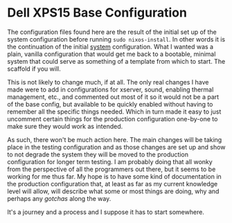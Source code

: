
# Dell XPS15 Base Configuration

The configuration files found here are the result of the initial set up of the system configuration before running `sudo nixos-install`.  In other words it is the continuation of the initial [system](https://github.com/RedDirtBits/nixos/blob/main/docs/007-system-configuration.md) configuration.  What I wanted was a plain, vanilla configuration that would get me back to a bootable, minimal system that could serve as something of a template from which to start.  The scaffold if you will.

This is not likely to change much, if at all.  The only real changes I have made were to add in configurations for xserver, sound, enabling thermal management, etc., and commented out most of it so it would not be a part of the base config, but available to be quickly enabled without having to remember all the specific things needed.  Which in turn made it easy to just uncomment certain things for the production configuration one-by-one to make sure they would work as intended.

As such, there won't be much action here.  The main changes will be taking place in the testing configuration and as those changes are set up and show to not degrade the system they will be moved to the production configuration for longer term testing.  I am probably doing that all wonky from the perspective of all the programmers out there, but it seems to be working for me thus far.  My hope is to have some kind of documentation in the production configuration that, at least as far as my current knowledge level will allow, will describe what some or most things are doing, why and perhaps any _gotchas_ along the way.

It's a journey and a process and I suppose it has to start somewhere.